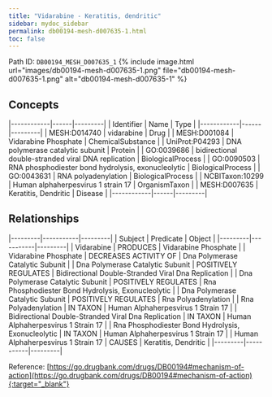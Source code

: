 ```yaml
---
title: "Vidarabine - Keratitis, dendritic"
sidebar: mydoc_sidebar
permalink: db00194-mesh-d007635-1.html
toc: false 
---
```



Path ID: `DB00194_MESH_D007635_1`
{% include image.html url="images/db00194-mesh-d007635-1.png" file="db00194-mesh-d007635-1.png" alt="db00194-mesh-d007635-1" %}

## Concepts

|------------|------|---------|
| Identifier | Name | Type    |
|------------|------|---------|
| MESH:D014740 | vidarabine | Drug |
| MESH:D001084 | Vidarabine Phosphate | ChemicalSubstance |
| UniProt:P04293 | DNA polymerase catalytic subunit | Protein |
| GO:0039686 | bidirectional double-stranded viral DNA replication | BiologicalProcess |
| GO:0090503 | RNA phosphodiester bond hydrolysis, exonucleolytic | BiologicalProcess |
| GO:0043631 | RNA polyadenylation | BiologicalProcess |
| NCBITaxon:10299 | Human alphaherpesvirus 1 strain 17 | OrganismTaxon |
| MESH:D007635 | Keratitis, Dendritic | Disease |
|------------|------|---------|

## Relationships

|---------|-----------|---------|
| Subject | Predicate | Object  |
|---------|-----------|---------|
| Vidarabine | PRODUCES | Vidarabine Phosphate |
| Vidarabine Phosphate | DECREASES ACTIVITY OF | Dna Polymerase Catalytic Subunit |
| Dna Polymerase Catalytic Subunit | POSITIVELY REGULATES | Bidirectional Double-Stranded Viral Dna Replication |
| Dna Polymerase Catalytic Subunit | POSITIVELY REGULATES | Rna Phosphodiester Bond Hydrolysis, Exonucleolytic |
| Dna Polymerase Catalytic Subunit | POSITIVELY REGULATES | Rna Polyadenylation |
| Rna Polyadenylation | IN TAXON | Human Alphaherpesvirus 1 Strain 17 |
| Bidirectional Double-Stranded Viral Dna Replication | IN TAXON | Human Alphaherpesvirus 1 Strain 17 |
| Rna Phosphodiester Bond Hydrolysis, Exonucleolytic | IN TAXON | Human Alphaherpesvirus 1 Strain 17 |
| Human Alphaherpesvirus 1 Strain 17 | CAUSES | Keratitis, Dendritic |
|---------|-----------|---------|

Reference: [https://go.drugbank.com/drugs/DB00194#mechanism-of-action](https://go.drugbank.com/drugs/DB00194#mechanism-of-action){:target="_blank"}